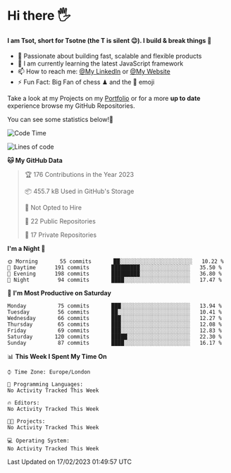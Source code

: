 # Hi there :raised_hand_with_fingers_splayed:
#### I am Tsot, short for Tsotne (the T is silent :wink:). I build & break things :space_invader:
- :telescope: Passionate about building fast, scalable and flexible products
- :seedling: I am currently learning the latest JavaScript framework 
- :mailbox: How to reach me: [@My LinkedIn](https://www.linkedin.com/in/tsotne-gvadzabia/) or [@My Website](https://tsotne.co.uk/contact)
- :zap: Fun Fact: Big Fan of chess ♟ and the 👾 emoji

Take a look at my Projects on my [Portfolio](https://tsotne.co.uk/) or for a more **up to date** experience browse my GitHub Repositories.

You can see some statistics below!:space_invader:
<!--START_SECTION:waka-->
![Code Time](http://img.shields.io/badge/Code%20Time-761%20hrs%202%20mins-blue)

![Lines of code](https://img.shields.io/badge/From%20Hello%20World%20I%27ve%20Written-2%20Million%20lines%20of%20code-blue)

**🐱 My GitHub Data** 

> 🏆 176 Contributions in the Year 2023
 > 
> 📦 455.7 kB Used in GitHub's Storage 
 > 
> 🚫 Not Opted to Hire
 > 
> 📜 22 Public Repositories 
 > 
> 🔑 17 Private Repositories  
 > 
**I'm a Night 🦉** 

```text
🌞 Morning       55 commits       ██░░░░░░░░░░░░░░░░░░░░░░░   10.22 % 
🌆 Daytime      191 commits       █████████░░░░░░░░░░░░░░░░   35.50 % 
🌃 Evening      198 commits       █████████░░░░░░░░░░░░░░░░   36.80 % 
🌙 Night         94 commits       ████░░░░░░░░░░░░░░░░░░░░░   17.47 % 

```
📅 **I'm Most Productive on Saturday** 

```text
Monday          75 commits       ███░░░░░░░░░░░░░░░░░░░░░░   13.94 % 
Tuesday         56 commits       ██░░░░░░░░░░░░░░░░░░░░░░░   10.41 % 
Wednesday       66 commits       ███░░░░░░░░░░░░░░░░░░░░░░   12.27 % 
Thursday        65 commits       ███░░░░░░░░░░░░░░░░░░░░░░   12.08 % 
Friday          69 commits       ███░░░░░░░░░░░░░░░░░░░░░░   12.83 % 
Saturday       120 commits       █████░░░░░░░░░░░░░░░░░░░░   22.30 % 
Sunday          87 commits       ████░░░░░░░░░░░░░░░░░░░░░   16.17 % 

```


📊 **This Week I Spent My Time On** 

```text
⌚︎ Time Zone: Europe/London

💬 Programming Languages: 
No Activity Tracked This Week

🔥 Editors: 
No Activity Tracked This Week

🐱‍💻 Projects: 
No Activity Tracked This Week

💻 Operating System: 
No Activity Tracked This Week

```


 Last Updated on 17/02/2023 01:49:57 UTC
<!--END_SECTION:waka-->
